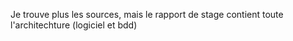 Je trouve plus les sources, mais le rapport de stage contient toute l'architechture (logiciel et bdd)

